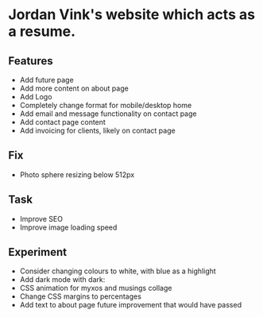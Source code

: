 # Jordan Vink's website which acts as a resume.

## Features
- Add future page
- Add more content on about page
- Add Logo
- Completely change format for mobile/desktop home
- Add email and message functionality on contact page
- Add contact page content
- Add invoicing for clients, likely on contact page

## Fix
- Photo sphere resizing below 512px

## Task
- Improve SEO
- Improve image loading speed

## Experiment
- Consider changing colours to white, with blue as a highlight
- Add dark mode with dark:
- CSS animation for myxos and musings collage
- Change CSS margins to percentages
- Add text to about page future improvement that would have passed

